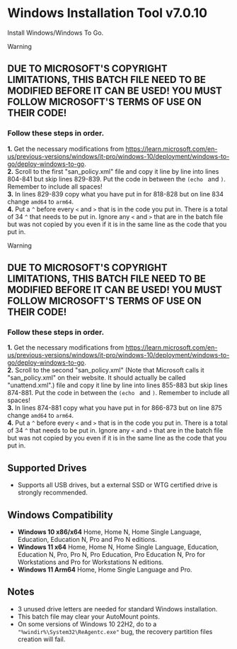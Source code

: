 # Windows Installation Tool v7.0.10
Install Windows/Windows To Go.

> [!WARNING]
> ## DUE TO MICROSOFT'S COPYRIGHT LIMITATIONS, THIS BATCH FILE NEED TO BE MODIFIED BEFORE IT CAN BE USED! YOU MUST FOLLOW MICROSOFT'S TERMS OF USE ON THEIR CODE!
> ### Follow these steps in order.
> **1.** Get the necessary modifications from https://learn.microsoft.com/en-us/previous-versions/windows/it-pro/windows-10/deployment/windows-to-go/deploy-windows-to-go.  
> **2.** Scroll to the first "san_policy.xml" file and copy it line by line into lines 804-841 but skip lines 829-839. Put the code in between the `(echo ` and `)`. Remember to include all spaces!  
> **3.** In lines 829-839 copy what you have put in for 818-828 but on line 834 change `amd64` to `arm64`.  
> **4.** Put a `^` before every `<` and `>` that is in the code you put in. There is a total of 34 `^` that needs to be put in. Ignore any `<` and `>` that are in the batch file but was not copied by you even if it is in the same line as the code that you put in.

> [!WARNING]
> ## DUE TO MICROSOFT'S COPYRIGHT LIMITATIONS, THIS BATCH FILE NEED TO BE MODIFIED BEFORE IT CAN BE USED! YOU MUST FOLLOW MICROSOFT'S TERMS OF USE ON THEIR CODE!
> ### Follow these steps in order.
> **1.** Get the necessary modifications from https://learn.microsoft.com/en-us/previous-versions/windows/it-pro/windows-10/deployment/windows-to-go/deploy-windows-to-go.  
> **2.** Scroll to the second "san_policy.xml" (Note that Microsoft calls it "san_policy.xml" on their website. It should actually be called "unattend.xml".) file and copy it line by line into lines 855-883 but skip lines 874-881. Put the code in between the `(echo ` and `)`. Remember to include all spaces!  
> **3.** In lines 874-881 copy what you have put in for 866-873 but on line 875 change `amd64` to `arm64`.  
> **4.** Put a `^` before every `<` and `>` that is in the code you put in. There is a total of 34 `^` that needs to be put in. Ignore any `<` and `>` that are in the batch file but was not copied by you even if it is in the same line as the code that you put in.

## Supported Drives
- Supports all USB drives, but a external SSD or WTG certified drive is strongly recommended.

## Windows Compatibility
- **Windows 10 x86/x64** Home, Home N, Home Single Language, Education, Education N, Pro and Pro N editions.
- **Windows 11 x64** Home, Home N, Home Single Language, Education, Education N, Pro, Pro N, Pro Education, Pro Education N, Pro for Workstations and Pro for Workstations N editions.  
- **Windows 11 Arm64** Home, Home Single Language and Pro.

## Notes
- 3 unused drive letters are needed for standard Windows installation.
- This batch file may clear your AutoMount points.
- On some versions of Windows 10 22H2, do to a `"%windir%\System32\ReAgentc.exe"` bug, the recovery partition files creation will fail.
